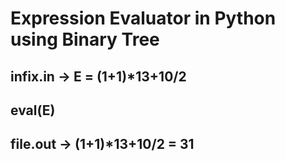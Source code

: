 # Expression Evaluator in Python using Binary Tree

## infix.in -> E = (1+1)*13+10/2

## eval(E)

## file.out -> (1+1)*13+10/2 = 31